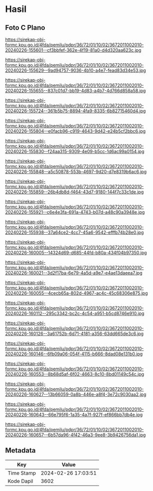 # Hasil

## Foto C Plano

https://sirekap-obj-formc.kpu.go.id/4fda/pemilu/pdpr/36/72/01/10/02/3672011002010-20240226-155601--cf3bbfef-362e-4f19-81a0-d4d320aa623c.jpg

https://sirekap-obj-formc.kpu.go.id/4fda/pemilu/pdpr/36/72/01/10/02/3672011002010-20240226-155629--9ad94757-9036-4b10-a4e7-fead83d34e53.jpg

https://sirekap-obj-formc.kpu.go.id/4fda/pemilu/pdpr/36/72/01/10/02/3672011002010-20240226-155655--837c01d7-bb19-4d83-a4b7-4d766d858a58.jpg

https://sirekap-obj-formc.kpu.go.id/4fda/pemilu/pdpr/36/72/01/10/02/3672011002010-20240226-155724--361b5b75-8894-4fa9-8335-6b82715460d4.jpg

https://sirekap-obj-formc.kpu.go.id/4fda/pemilu/pdpr/36/72/01/10/02/3672011002010-20240226-155804--e0facb96-c919-4643-9d42-e24b5cf2bbc6.jpg

https://sirekap-obj-formc.kpu.go.id/4fda/pemilu/pdpr/36/72/01/10/02/3672011002010-20240226-155830--f24aa315-9309-4e09-b5cc-1d6ac99a0154.jpg

https://sirekap-obj-formc.kpu.go.id/4fda/pemilu/pdpr/36/72/01/10/02/3672011002010-20240226-155848--a5c50878-553b-4697-9d20-d7e8319b6ac6.jpg

https://sirekap-obj-formc.kpu.go.id/4fda/pemilu/pdpr/36/72/01/10/02/3672011002010-20240226-155859--26b4db8d-f464-43d7-9180-144f7c33c1de.jpg

https://sirekap-obj-formc.kpu.go.id/4fda/pemilu/pdpr/36/72/01/10/02/3672011002010-20240226-155921--c6e4e3fa-691a-4743-b07d-a48c90a3948e.jpg

https://sirekap-obj-formc.kpu.go.id/4fda/pemilu/pdpr/36/72/01/10/02/3672011002010-20240226-155938--37a64ce2-4cc7-45a6-9542-efffb74b28e0.jpg

https://sirekap-obj-formc.kpu.go.id/4fda/pemilu/pdpr/36/72/01/10/02/3672011002010-20240226-160005--14324d69-d685-44fd-b80a-434f04b97350.jpg

https://sirekap-obj-formc.kpu.go.id/4fda/pemilu/pdpr/36/72/01/10/02/3672011002010-20240226-160021--3d2f17ba-6e79-4a5d-a9e7-e4ae13daeea7.jpg

https://sirekap-obj-formc.kpu.go.id/4fda/pemilu/pdpr/36/72/01/10/02/3672011002010-20240226-160055--4cecb65a-802d-4967-ac4c-45c68306e875.jpg

https://sirekap-obj-formc.kpu.go.id/4fda/pemilu/pdpr/36/72/01/10/02/3672011002010-20240226-160112--295c3342-bc2c-4c54-a951-b5cd8746e910.jpg

https://sirekap-obj-formc.kpu.go.id/4fda/pemilu/pdpr/36/72/01/10/02/3672011002010-20240226-160126--3a61752b-6d71-4181-a356-63dd665de3c6.jpg

https://sirekap-obj-formc.kpu.go.id/4fda/pemilu/pdpr/36/72/01/10/02/3672011002010-20240226-160146--6fb09a06-054f-4115-b666-8dad08e131b0.jpg

https://sirekap-obj-formc.kpu.go.id/4fda/pemilu/pdpr/36/72/01/10/02/3672011002010-20240226-160553--8b68d5af-6f02-4663-8c10-8bd01149c54c.jpg

https://sirekap-obj-formc.kpu.go.id/4fda/pemilu/pdpr/36/72/01/10/02/3672011002010-20240226-160627--13b66059-0a8b-446e-a8f4-3e72c9030aa2.jpg

https://sirekap-obj-formc.kpu.go.id/4fda/pemilu/pdpr/36/72/01/10/02/3672011002010-20240226-160643--66e795f6-1a35-4a7f-927f-ef866bb7db4e.jpg

https://sirekap-obj-formc.kpu.go.id/4fda/pemilu/pdpr/36/72/01/10/02/3672011002010-20240226-160657--6b57da96-4f42-46a3-9ee8-3b9426756da1.jpg


## Metadata

| Key        | Value               |
| ---------- | ------------------- |
| Time Stamp | 2024-02-26 17:03:51 |
| Kode Dapil | 3602                |



